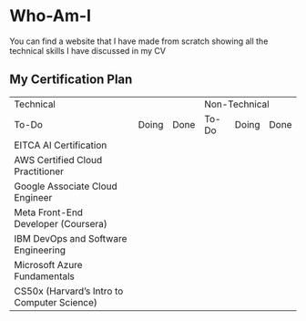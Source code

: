 # Who-Am-I
You can find a website that I have made from scratch showing all the technical skills I have discussed in my CV

<h2>My Certification Plan</h2>
<table>
  <tr><td colspan=3>Technical</td><td colspan=3>Non-Technical</td></tr>
  <tr>
    <td>To-Do</td>
    <td>Doing</td>
    <td>Done</td>
    <td>To-Do</td>
    <td>Doing</td>
    <td>Done</td>
  </tr>
  <tr>
    <td>EITCA AI Certification</td>
    <td></td>
    <td></td>
    <td></td><td></td><td></td>
  </tr>
  <tr>
    <td>AWS Certified Cloud Practitioner</td>
    <td></td>
    <td></td>
    <td></td><td></td><td></td>
  </tr>
  <tr>
    <td>Google Associate Cloud Engineer</td>
    <td></td>
    <td></td>
    <td></td><td></td><td></td>
  </tr>
  <tr>
    <td>Meta Front-End Developer (Coursera)</td>
    <td></td>
    <td></td>
    <td></td><td></td><td></td>
  </tr>
  <tr>
    <td>IBM DevOps and Software Engineering</td>
    <td></td>
    <td></td>
    <td></td><td></td><td></td>
  </tr>
  <tr>
    <td>Microsoft Azure Fundamentals</td>
    <td></td>
    <td></td>
    <td></td><td></td><td></td>
  </tr>
  <tr>
    <td>CS50x (Harvard’s Intro to Computer Science)</td>
    <td></td>
    <td></td>
    <td></td><td></td><td></td>
  </tr>
</table>
